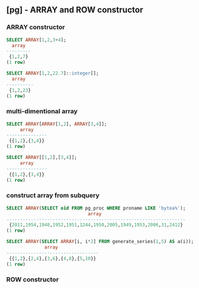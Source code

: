 ## [pg] - ARRAY and ROW constructor

### ARRAY constructor
```sql
SELECT ARRAY[1,2,3+4];
  array
---------
 {1,2,7}
(1 row)
```

```sql
SELECT ARRAY[1,2,22.7]::integer[];
  array
----------
 {1,2,23}
(1 row)
```

### multi-dimentional array
```sql
SELECT ARRAY[ARRAY[1,2], ARRAY[3,4]];
     array
---------------
 {{1,2},{3,4}}
(1 row)

SELECT ARRAY[[1,2],[3,4]];
     array
---------------
 {{1,2},{3,4}}
(1 row)
```

### construct array from subquery
```sql
SELECT ARRAY(SELECT oid FROM pg_proc WHERE proname LIKE 'bytea%');
                              array
------------------------------------------------------------------
 {2011,1954,1948,1952,1951,1244,1950,2005,1949,1953,2006,31,2412}
(1 row)

SELECT ARRAY(SELECT ARRAY[i, i*2] FROM generate_series(1,5) AS a(i));
              array
----------------------------------
 {{1,2},{2,4},{3,6},{4,8},{5,10}}
(1 row)
```

### ROW constructor


